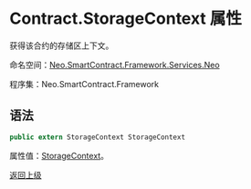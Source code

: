 # Contract.StorageContext 属性

获得该合约的存储区上下文。

命名空间：[Neo.SmartContract.Framework.Services.Neo](../../neo.md)

程序集：Neo.SmartContract.Framework

## 语法

```c#
public extern StorageContext StorageContext
```

属性值：[StorageContext](../StorageContext.md)。



[返回上级](../Contract.md)